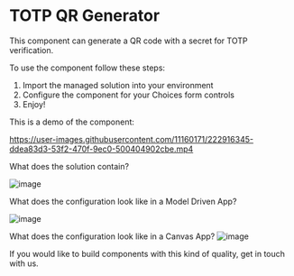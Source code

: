 # TOTP QR Generator
This component can generate a QR code with a secret for TOTP verification.

To use the component follow these steps:
1. Import the managed solution into your environment
2. Configure the component for your Choices form controls
3. Enjoy!

This is a demo of the component:

https://user-images.githubusercontent.com/11160171/222916345-ddea83d3-53f2-470f-9ec0-500404902cbe.mp4


What does the solution contain?

![image](https://user-images.githubusercontent.com/11160171/222915101-bb91ced1-018d-4401-ac4c-5ddb293637f7.png)

What does the configuration look like in a Model Driven App?

![image](https://user-images.githubusercontent.com/11160171/222915291-1745561c-77f2-44ad-acc2-8d56e8550859.png)

What does the configuration look like in a Canvas App?
![image](https://user-images.githubusercontent.com/11160171/222916961-e7173265-cfe6-4e33-bbba-5bfa122648e0.png)

If you would like to build components with this kind of quality, get in touch with us.
